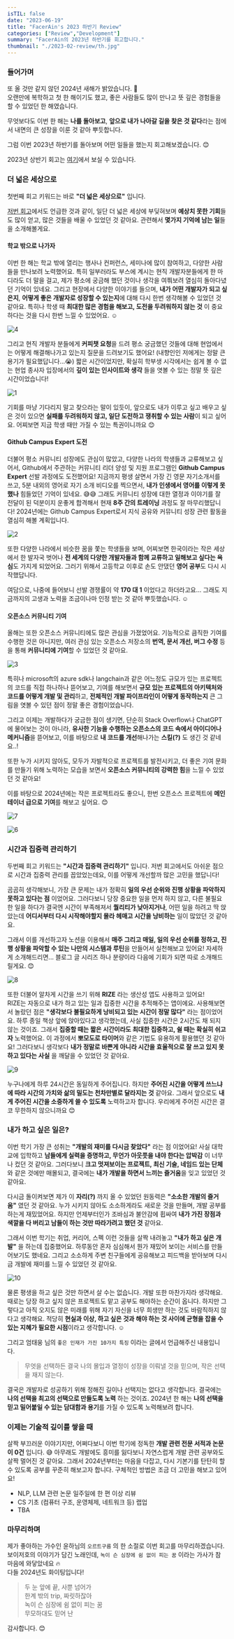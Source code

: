 ```yaml
---
isTIL: false
date: "2023-06-19"
title: "FacerAin's 2023 하반기 Review"
categories: ["Review","Development"]
summary: "FacerAin의 2023년 하반기를 회고합니다."
thumbnail: "./2023-02-review/th.jpg"
---
```


### 들어가며

또 올 것만 같지 않던 2024년 새해가 밝았습니다. 🥲  
오랜만에 복학하고 첫 한 해이기도 했고, 좋은 사람들도 많이 만나고 뜻 깊은 경험들을 할 수 있었던 한 해였습니다.  

무엇보다도 이번 한 해는 **나를 돌아보고**, **앞으로 내가 나아갈 길을 찾은 것 같다**라는 점에서 내면의 큰 성장을 이룬 것 같아 뿌듯합니다.

그럼 이번 2023년 하반기를 돌아보며 어떤 일들을 했는지 회고해보겠습니다. 😊

2023년 상반기 회고는 [여기](https://facerain.github.io/2023-01-review/)에서 보실 수 있습니다.


### 더 넓은 세상으로
첫번째 회고 키워드는 바로 **"더 넓은 세상으로"** 입니다.  

[저번 회고](https://facerain.github.io/2023-01-review/)에서도 언급한 것과 같이, 일단 더 넓은 세상에 부딪혀보며 **예상치 못한 기회**들도 많이 얻고, 많은 것들을 배울 수 있었던 것 같아요. 관련해서 **몇가지 기억에 남는 일**들을 소개해볼게요.

#### 학교 밖으로 나가자
이번 한 해는 학교 밖에 열리는 행사나 컨퍼런스, 세미나에 많이 참여하고, 다양한 사람들을 만나보려 노력했어요. 특히 일부러라도 부스에 계시는 현직 개발자분들에게 한 마디라도 더 말을 걸고, 제가 평소에 궁금해 했던 것이나 생각을 여쭤보려 열심히 돌아다녔던 기억이 있네요. 그리고 현장에서 다양한 이야기를 들으며, **내가 어떤 개발자가 되고 싶은지**, **어떻게 좋은 개발자로 성장할 수 있는지**에 대해 다시 한번 생각해볼 수 있었던 것 같아요. 특히나 학생 때 **최대한 많은 경험을 해보고, 도전을 두려워하지 않는 것** 이 중요하다는 것을 다시 한번 느낄 수 있었어요. ☺️

![4](2023-02-review/4.jpg "학점과 뒤바꾼 세미나 참여의 흔적...")  

그리고 현직 개발자 분들에게 **커피챗 요청**을 드려 평소 궁금했던 것들에 대해 현업에서는 어떻게 해결해나가고 있는지 질문을 드려보기도 했어요! (내향인인 저에게는 정말 큰 용기가 필요했답니다...😭) 짧은 시간이었지만, 확실히 학부생 시각에서는 쉽게 볼 수 없는 현업 종사자 입장에서의 **깊이 있는 인사이트와 생각** 들을 엿볼 수 있는 정말 뜻 깊은 시간이었습니다!   

![1](2023-02-review/1.png "학부생 감자의 커피챗 요청을 흔쾌히 받아주셔서 정말 감사했습니다. ☺️")


기회를 마냥 기다리지 말고 찾으라는 말이 있듯이, 앞으로도 내가 이루고 싶고 배우고 싶은 것이 있으면 **실패를 두려워하지 않고, 일단 도전하고 쟁취할 수 있는 사람**이 되고 싶어요. 어찌보면 지금 학생 때만 가질 수 있는 특권이니까요 😊

#### Github Campus Expert 도전
더불어 평소 커뮤니티 성장에도 관심이 많았고, 다양한 나라의 학생들과 교류해보고 싶어서, Github에서 주관하는 커뮤니티 리더 양성 및 지원 프로그램인 **Github Campus Expert** 선발 과정에도 도전했어요! 지금까지 평생 살면서 가장 긴 영문 자기소개서를 쓰고, 5분 내외의 영어로 자기 소개 비디오를 찍으면서, **내가 인생에서 영어를 이렇게 못했나** 힘들었던 기억이 있네요. 😅😅  그래도 커뮤니티 성장에 대한 열정과 이야기를 잘 전달이 된 덕분이지 운좋게 합격해서 현재 **8주 간의 트레이닝** 과정도 잘 마무리했답니다! 2024년에는 Github Campus Expert로서 지식 공유와 커뮤니티 성장 관련 활동을 열심히 해볼 계획입니다. 

![2](2023-02-review/2.png "Github Campus Expert 선발")  

또한 다양한 나라에서 비슷한 꿈을 쫓는 학생들을 보며, 어찌보면 한국이라는 작은 세상에서 한 발자국 벗어나 **전 세계의 다양한 개발자들과 함께 교류하고 일해보고 싶다는 욕심**도 가지게 되었어요. 그러기 위해서 고등학교 이후로 손도 안댔던 **영어 공부**도 다시 시작했답니다.

여담으로, 나중에 들어보니 선발 경쟁률이 약 **170 대 1** 이었다고 하더라고요... 그래도 지금까지의 고생과 노력을 조금이나마 인정 받는 것 같아 뿌듯했습니다. ☺️  

#### 오픈소스 커뮤니티 기여
올해는 또한 오픈소스 커뮤니티에도 많은 관심을 가졌었어요. 기능적으로 큼직한 기여를 수행한 것은 아니지만, 여러 관심 있는 오픈소스 저장소의 **번역, 문서 개선, 버그 수정** 등을 통해 **커뮤니티에 기여**할 수 있었던 것 같아요.  

![3](2023-02-review/3.png "여러 오픈소스 프로젝트에 기웃거리고 배울 수 있었던 한 해")  

특히나 microsoft의 azure sdk나 langchain과 같은 어느정도 규모가 있는 프로젝트의 코드를 직접 하나하나 뜯어보고, 기여를 해보면서 **규모 있는 프로젝트의 아키텍처와 코드를 어떻게 개발 및 관리**하고, **전체적인 개발 파이프라인이 어떻게 동작하는지** 큰 그림을 엿볼 수 있던 점이 정말 좋은 경험이었습니다.  

그리고 이제는 개발하다가 궁금한 점이 생기면, 단순히 Stack Overflow나 ChatGPT에 물어보는 것이 아니라, **유사한 기능을 수행하는 오픈소스의 코드 속에서 아이디어나 메커니즘**을 뜯어보고, 이를 바탕으로 **내 코드를 개선**해나가는 **스킬(?)** 도 생긴 것 같네요..!

또한 누가 시키지 않아도, 모두가 자발적으로 프로젝트를 발전시키고, 더 좋은 기여 문화를 만들기 위해 노력하는 모습을 보면서 **오픈소스 커뮤니티의 강력한 힘**을 느낄 수 있었던 것 같아요! 

이를 바탕으로 2024년에는 작은 프로젝트라도 좋으니, 한번 오픈소스 프로젝트에 **메인테이너 급으로 기여**를 해보고 싶어요. 😊 


![7](2023-02-review/7.png "영어 공부의 필요성을 다시 한번 느끼는 순간...")  

![6](2023-02-review/6.png "주도적으로 번역 프로젝트도 수행해보고 있습니다!")  

### 시간과 집중력 관리하기
두번째 회고 키워드는 **"시간과 집중력 관리하기"** 입니다. 저번 회고에서도 아쉬운 점으로 시간과 집중력 관리를 꼽았었는데요, 이를 어떻게 개선할까 많은 고민을 했답니다!  

곰곰히 생각해보니, 가장 큰 문제는 내가 정확히 **일의 우선 순위와 진행 상황을 파악하지 못하고 있다는 점** 이었어요. 그러다보니 당장 중요한 일을 먼저 하지 않고, 다른 불필요한 일을 하다가 결국엔 시간이 부족해져서 **퀄리티가 낮아지거나**, 어떤 일을 하려고 딱 앉았는데 **어디서부터 다시 시작해야할지 몰라 헤매고 시간을 낭비하는** 일이 많았던 것 같아요.  

그래서 이를 개선하고자 노션을 이용해서 **매주 그리고 매일, 일의 우선 순위를 정하고, 진행 상황을 파악할 수 있는 나만의 시스템과 루틴**을 만들어서 실천해보고 있어요! 자세하게 소개해드리면... 블로그 글 시리즈 하나 분량이라 다음에 기회가 되면 따로 소개해드릴게요. 😊

![8](2023-02-review/8.png "나만의 시간 관리 시스템을 만든 한 해!")  



또한 더불어 알차게 시간을 쓰기 위해 **RIZE** 라는 생산성 앱도 사용하고 있어요!  
RIZE는 자동으로 내가 하고 있는 일과 집중한 시간을 추적해주는 앱이에요. 사용해보면서 놀랐던 점은 **"생각보다 불필요하게 낭비되고 있는 시간이 정말 많다"** 라는 점이었어요. 하루 종일 책상 앞에 앉아있다고 생각했는데, 사실 집중한 시간은 2시간도 채 되지 않는 것이죠. 그래서 **집중할 때는 짧은 시간이라도 최대한 집중하고, 쉴 때는 확실히 쉬고자** 노력했어요. 이 과정에서 **뽀모도로 타이머**와 같은 기법도 유용하게 활용했던 것 같아요! 그러다보니 생각보다 **내가 정말로 바쁜게 아니라 시간을 효율적으로 잘 쓰고 있지 못하고 있다는 사실** 을 깨달을 수 있었던 것 같아요. 

![9](2023-02-review/9.png "RIZE를 활용한 집중한 시간 추적")  

누구나에게 하루 24시간은 동일하게 주어집니다. 하지만 **주어진 시간을 어떻게 쓰느냐에 따라 시간의 가치와 삶의 밀도는 천차만별로 달라지는 것** 같아요. 그래서 앞으로도 **내게 주어진 시간을 소중하게 쓸 수 있도록** 노력하고자 합니다. 우리에게 주어진 시간은 결코 무한하지 않으니까요 😊

### 내가 하고 싶은 일은?
이번 학기 가장 큰 성취는 **"개발의 재미를 다시금 찾았다"** 라는 점 이었어요! 사실 대학교에 입학하고 **남들에게 실력을 증명하고, 무언가 아웃풋을 내야 한다는 압박감** 이 너무나 컸던 것 같아요. 그러다보니 **크고 멋져보이는 프로젝트, 최신 기술, 네임드 있는 단체** 와 같은 것에만 매몰되고, 결국에는 **내가 개발을 하면서 느끼는 즐거움**을 잊고 있었던 것 같아요. 

다시금 돌이켜보면 제가 이 **자리(?)** 까지 올 수 있었던 원동력은 **"소소한 개발의 즐거움"** 였던 것 같아요. 누가 시키지 않아도 소소하게라도 새로운 것을 만들며, 개발 공부를 하는게 재밌었어요. 하지만 언제부터인가 조바심과 불안감에 휩싸여 **내가 가진 장점과 색깔을 다 버리고 남들이 하는 것만 따라가려고 했던 것** 같아요. 

그래서 이번 학기는 취업, 커리어, 스펙 이런 것들을 살짝 내려놓고 **"내가 하고 싶은 개발"** 을 하는데 집중했어요. 하루동안 혼자 심심해서 뭔가 재밌어 보이는 서비스를 만들어보기도 했네요. 그리고 소소하게 주변 친구들에게 공유해보고 피드백을 받아보며 다시금 개발에 재미를 느낄 수 있었던 것 같아요.   

![10](2023-02-review/10.png "그래도 나름 연말로 갈수록 점점 진해지는 잔디밭")  

물론 평생을 하고 싶은 것만 하면서 살 수는 없습니다. 개발 또한 마찬가지라 생각해요. 때로는 당장 하고 싶지 않은 프로젝트도 맡고 공부도 해야하는 순간이 옵니다.  하지만 그렇다고 아직 오지도 않은 미래를 위해 자기 자신을 너무 희생만 하는 것도 바람직하지 않다고 생각해요. 적당히 **현실과 이상, 하고 싶은 것과 해야 하는 것 사이에 균형을 잡을 수 있는 지혜가 필요한 시점**이라고 생각합니다. ☺️  

그리고 엄태웅 님의 `좋은 인재가 가진 10가지 특징` 이라는 글에서 언급해주신 내용입니다.
> 무엇을 선택하든 결국 나의 몰입과 열정이 성장을 이뤄낼 것을 믿으며, 작은 선택을 재지 않는다.  

결국은 개발자로 성공하기 위해 정해진 길이나 선택지는 없다고 생각합니다. 결국에는 **나의 선택을 최고의 선택으로 만들도록 노력** 하는 것이죠. 2024년 한 해는 **나의 선택을 믿고 밀어붙일 수 있는 담대함과 용기**를 가질 수 있도록 노력해보려 합니다.



### 이제는 기술적 깊이를 쌓을 때  

살짝 부끄러운 이야기지만, 어쩌다보니 이번 학기에 정독한 **개발 관련 전문 서적과 논문이 0건** 입니다. 😅 아무래도 개발에도 흥미를 잃다보니 자연스럽게 개발 관련 공부와도 살짝 멀어진 것 같아요. 그래서 2024년부터는 마음을 다잡고, 다시 기본기를 탄탄히 할 수 있도록 공부를 꾸준히 해보고자 합니다. 구체적인 방법은 조금 더 고민을 해보고 있어요!
- NLP, LLM 관련 논문 일주일에 한 편 이상 리뷰
- CS 기초 (컴퓨터 구조, 운영체제, 네트워크 등) 랩업
- TBA


### 마무리하며



제가 좋아하는 가수인 윤하님의 `오르트구름` 의 한 소절로 이번 회고를 마무리하겠습니다. 보이저호의 이야기가 담긴 노래인데, `녹이 슨 심장에 쉼 없이 피는 꿈` 이라는 가사가 참 마음에 와닿았네요 🔥  
다들 2024년도 화이팅입니다!

> 두 눈 앞에 끝, 사뿐 넘어가   
> 한계 밖의 trip, 짜릿하잖아  
> 녹이 슨 심장에 쉼 없이 피는 꿈  
> 무모하대도 믿어 난


감사합니다. 😊


